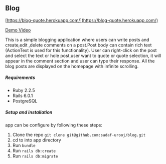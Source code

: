 ## Blog
 
[https://blog-quote.herokuapp.com/](https://blog-quote.herokuapp.com/)

[Demo Video](https://drive.google.com/file/d/1YW-66uHKOu1ZUnRwFGyLXUTShD5YUT8X/view?usp=sharing)

This is a simple blogging application where users can write posts and create,edit ,delete comments on a post.Post body can contain rich text (ActionText is used for this functionality).
User can right-click on the post and select the text or hole post,user want to quote or quote selection, it will appear in the comment section and user can type their response.
All the blog posts are displayed on the homepage with infinite scrolling.

##### Requirements

* Ruby 2.2.5
* Rails 6.0.1
* PostgreSQL

##### Setup and installation
app can be configure by following these steps:
1. Clone the repo `git clone git@github.com:sadaf-urooj/blog.git`
2. cd to into app directory
3. Run `bundle`
4. Run `rails db:create` 
5. Run `rails db:migrate`
